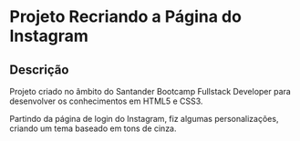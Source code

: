 # Projeto Recriando a Página do Instagram

## Descrição

Projeto criado no âmbito do Santander Bootcamp Fullstack Developer para desenvolver os conhecimentos em HTML5 e CSS3.

Partindo da página de login do Instagram, fiz algumas personalizações, criando um tema baseado em tons de cinza.
